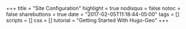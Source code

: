 +++
title = "Site Configuration"
highlight = true
nodisqus = false
notoc = false
sharebuttons = true
date = "2017-02-05T11:18:44-05:00"
tags = []
scripts = []
css = []
tutorial = "Getting Started With Hugo-Geo"
+++

